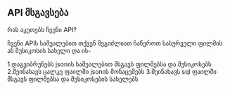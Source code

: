 ## API მსგავსება
რას აკეთებს ჩვენი API?

ჩვენი APIს საშუალებით თქვენ შეგიძლიათ ჩაწეროთ სასურველი ფილმის ან მუსიკოსის სახელი და ის-

1.დაგვიბრუნებს jsonის საშუალებით მსგავს ფილმებსა და მუსიკოსებს
2.შეინახავს ცალკე ფაილში jsonის მონაცემებს
3.შეინახავს sql ფაილში მსგავს ფილმებსა და მუსიკოსების სახელებს


